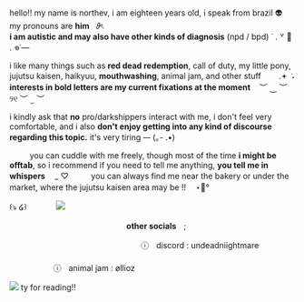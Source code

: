 hello!! my name is northev, i am eighteen years old, i speak from brazil 👽 my pronouns are **him** ‎ ‎   𝜗ৎ  
**i am autistic and may also have other kinds of diagnosis**  (npd / bpd) ˙ . ꒷ 🍰 . 𖦹˙—  

i like many things such as **red dead redemption**, call of duty, my little pony, jujutsu kaisen, haikyuu, **mouthwashing**, animal jam, and other stuff
‎ ‎ ‎ ‎ ‎ ‎ ‎ .𖥔 ݁ ˖‎ ‎ __interests in bold letters are my current fixations at the moment__ ‎ ‎ ‎ ︶ ⏝ ︶ ୨୧ ︶ ⏝ ︶ 

i kindly ask that **no** pro/darkshippers interact with me, i don't feel very comfortable, and i also **don't enjoy getting into any kind of discourse regarding this topic.** it's very tiring  ~~--~~ (｡- .•)

‎ ‎ ‎ ‎ ‎ ‎ ‎ ‎ ‎ you can cuddle with me freely, though most of the time **i might be offtab**, so i recommend if you need to tell me anything, **you tell me in whispers** ㅤ_ ♡
‎ ‎ ‎ ‎ ‎ ‎ ‎ ‎ ‎ you can always find me near the bakery or under the market, where the jujutsu kaisen area may be !!ㅤ ⋆🐾°

꒰ঌ ໒꒱ㅤㅤㅤㅤ![](https://i.pinimg.com/736x/2d/1e/2f/2d1e2f624c40219a174122ccec11a869.jpg)  

ㅤㅤㅤㅤㅤㅤㅤㅤㅤㅤㅤㅤㅤㅤㅤㅤ**other socials**ㅤ;

ㅤㅤㅤㅤㅤㅤㅤㅤㅤㅤㅤㅤㅤㅤㅤㅤㅤㅤⓘㅤdiscord : undeadniightmareㅤㅤㅤㅤㅤㅤㅤㅤㅤㅤㅤㅤㅤㅤㅤㅤㅤㅤㅤㅤㅤㅤㅤㅤㅤㅤㅤㅤㅤㅤㅤㅤㅤㅤㅤㅤㅤㅤㅤㅤㅤㅤㅤㅤㅤㅤㅤㅤㅤⓘㅤanimal jam : øllioz


![](https://i.pinimg.com/1200x/f6/98/b9/f698b9e937942833752595a7f18d598d.jpg) ty for reading!!
